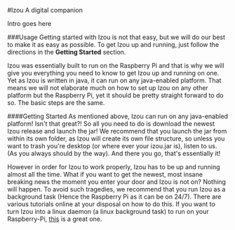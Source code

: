 #Izou
A digital companion

Intro goes here

###Usage
Getting started with Izou is not that easy, but we will do our best to make it as easy as possible. To get Izou up and running, just follow the directions in the **Getting Started** section. 

Izou was essentially built to run on the Raspberry Pi and that is why we will give you everything you need to know to get Izou up and running on one. Yet as Izou is written in java, it can run on any java-enabled platform. That means we will not elaborate much on how to set up Izou on any other platform but the Raspberry Pi, yet it should be pretty straight forward to do so. The basic steps are the same. 

####Getting Started
As mentioned above, Izou can run on any java-enabled platform! Isn't that great?! So all you need to do is download the newest Izou release and launch the jar! We recommend that you launch the jar from within its own folder, as Izou will create its own file structure, so unless you want to trash you're desktop (or where ever your izou.jar is), listen to us. (As you always should by the way). And there you go, that's essentially it! 

However in order for Izou to work properly, Izou has to be up and running almost all the time. What if you want to get the newest, most insane breaking news the moment you enter your door and Izou is not on? Nothing will happen. To avoid such tragedies, we recommend that you run Izou as a background task (Hence the Raspberry Pi as it can be on 24/7). There are various tutorials online at your disposal on how to do this. If you want to turn Izou into a linux daemon (a linux background task) to run on your Raspberry-Pi, [this](http://raspberrypi.stackexchange.com/questions/13034/executing-a-jar-file-when-raspberry-boots-up) is a great one. 


